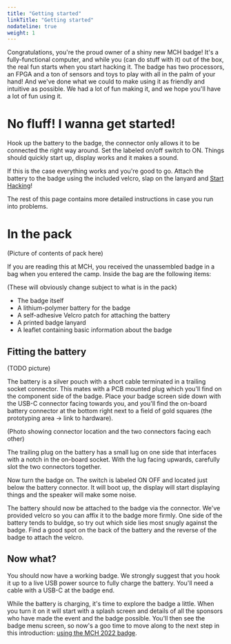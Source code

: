 ```yaml
---
title: "Getting started"
linkTitle: "Getting started"
nodateline: true
weight: 1
---
```


Congratulations, you're the proud owner of a shiny new MCH badge! It's a
fully-functional computer, and while you (can do stuff with it) out of the box,
the real fun starts when you start hacking it. The badge has two processors, an
FPGA and a ton of sensors and toys to play with all in the palm of your hand! And
we've done what we could to make using it as friendly and intuitive as
possible. We had a lot of fun making it, and we hope you'll have a lot of fun
using it.

# No fluff! I wanna get started!

Hook up the battery to the badge, the connector only allows it to be connected
the right way around. Set the labeled on/off switch to ON. Things should
quickly start up, display works and it makes a sound.

If this is the case everything works and you're good to go. Attach the battery
to the badge using the included velcro, slap on the lanyard and [Start
Hacking](../software-development)!

The rest of this page contains more detailed instructions in case you run into
problems.

# In the pack

(Picture of contents of pack here)

If you are reading this at MCH, you received the unassembled badge in a
bag when you entered the camp.  Inside the bag are the following items:

(These will obviously change subject to what is in the pack)

- The badge itself
- A lithium-polymer battery for the badge
- A self-adhesive Velcro patch for attaching the battery
- A printed badge lanyard
- A leaflet containing basic information about the badge

## Fitting the battery

(TODO picture)

The battery is a silver pouch with a short cable terminated in a
trailing socket connector. This mates with a PCB mounted plug  which
you'll find on the component side of the badge. Place your badge screen
side down with the USB-C connector facing towards you, and you'll find
the on-board battery connector at the bottom right next to a field of gold
squares (the prototyping area -> link to hardware).

(Photo showing connector location and the two connectors facing each other)

The trailing plug on the battery has a small lug on one side that
interfaces with a notch in the on-board socket. With the lug facing
upwards, carefully slot the two connectors together.

Now turn the badge on. The switch is labeled ON OFF and located just
below the battery connector. It will boot up, the display will start
displaying things and the speaker will make some noise.

The battery should now be attached to the badge via the connector. We've
provided velcro so you can affix it to the badge more firmly. One side
of the battery tends to buldge, so try out which side lies most snugly
against the badge. Find a good spot on the back of the battery and the
reverse of the badge to attach the velcro.


## Now what?

You should now have a working badge. We strongly suggest
that you hook it up to a live USB power source to fully charge the
battery. You'll need a cable with a USB-C at the badge end. 

While the battery is charging, it's time to explore the badge a little.
When you turn it on it will start with a splash screen and details of
all the sponsors who have made the event and the badge possible. You'll
then see the badge menu screen, so now's a goo time to move along to the
next step in this introduction: [using the MCH 2022 badge](./software). 



